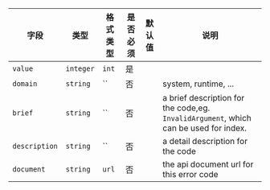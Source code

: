 | 字段 | 类型 | 格式类型 | 是否必须 | 默认值 | 说明 |
|---|---|---|---|---|---|
| `value` | `integer` | `int` | 是 |  |  |
| `domain` | `string` | `` | 否 |  | system, runtime, ... |
| `brief` | `string` | `` | 否 |  | a brief description for the code,eg. `InvalidArgument`, which can be used for index. |
| `description` | `string` | `` | 否 |  | a detail description for the code |
| `document` | `string` | `url` | 否 |  | the api document url for this error code |
